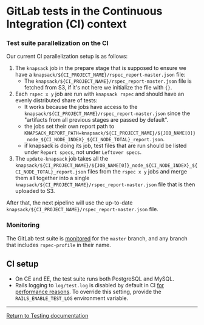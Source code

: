 # GitLab tests in the Continuous Integration (CI) context

### Test suite parallelization on the CI

Our current CI parallelization setup is as follows:

1. The `knapsack` job in the prepare stage that is supposed to ensure we have a
   `knapsack/${CI_PROJECT_NAME}/rspec_report-master.json` file:
   - The `knapsack/${CI_PROJECT_NAME}/rspec_report-master.json` file is fetched
     from S3, if it's not here we initialize the file with `{}`.
1. Each `rspec x y` job are run with `knapsack rspec` and should have an evenly
   distributed share of tests:
   - It works because the jobs have access to the
     `knapsack/${CI_PROJECT_NAME}/rspec_report-master.json` since the "artifacts
     from all previous stages are passed by default".
   - the jobs set their own report path to
     `KNAPSACK_REPORT_PATH=knapsack/${CI_PROJECT_NAME}/${JOB_NAME[0]}_node_${CI_NODE_INDEX}_${CI_NODE_TOTAL}_report.json`.
   - if knapsack is doing its job, test files that are run should be listed under
     `Report specs`, not under `Leftover specs`.
1. The `update-knapsack` job takes all the
   `knapsack/${CI_PROJECT_NAME}/${JOB_NAME[0]}_node_${CI_NODE_INDEX}_${CI_NODE_TOTAL}_report.json`
   files from the `rspec x y` jobs and merge them all together into a single
   `knapsack/${CI_PROJECT_NAME}/rspec_report-master.json` file that is then
   uploaded to S3.

After that, the next pipeline will use the up-to-date
`knapsack/${CI_PROJECT_NAME}/rspec_report-master.json` file.

### Monitoring

The GitLab test suite is [monitored] for the `master` branch, and any branch
that includes `rspec-profile` in their name.

[monitored]: ../performance.md#rspec-profiling

## CI setup

- On CE and EE, the test suite runs both PostgreSQL and MySQL.
- Rails logging to `log/test.log` is disabled by default in CI [for
  performance reasons][logging]. To override this setting, provide the
  `RAILS_ENABLE_TEST_LOG` environment variable.

[logging]: https://jtway.co/speed-up-your-rails-test-suite-by-6-in-1-line-13fedb869ec4

---

[Return to Testing documentation](index.md)
